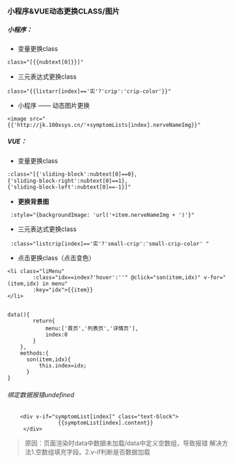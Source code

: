 ### 小程序&VUE动态更换CLASS/图片



##### 小程序：

- 变量更换class

```html
class="[{{nubtext[0]}}]"
```

- 三元表达式更换class

```php+HTML
class="{{listarr[index]=='实'?'crip':'crip-color'}}"
```

- 小程序 —— 动态图片更换

```
<image src="{{'http://jk.100xsys.cn/'+symptomLists[index].nerveNameImg}}" 
```

##### VUE：

- 变量更换class

```html
:class="[{'sliding-block':nubtext[0]==0},
{'sliding-block-right':nubtext[0]==1},
{'sliding-block-left':nubtext[0]==-1}]"
```

- **更换背景图**

```
 :style="{backgroundImage: 'url('+item.nerveNameImg + ')'}"
```

- 三元表达式更换class

```
 :class="listcrip[index]=='实'?'small-crip':'small-crip-color' "
```

- 点击更换class（点击变色）

```
<li class="liMenu" 
        :class="idx==index?'hover':''" @click="son(item,idx)" v-for="(item,idx) in menu"                 
        :key="idx">{{item}}
</li>
```

```

data(){
        return{
            menu:['首页','列表页','详情页'],
            index:0
        }
    },
    methods:{
      son(item,idx){
          this.index=idx;
      }
}
```

###### 绑定数据报错undefined

```
    <div v-if="symptomList[index]" class="text-block">
                {{symptomList[index].content}}
     </div>
```

> 原因：页面渲染时data中数据未加载/data中定义空数组，导致报错 解决方法1.空数组填充字段。2.v-if判断是否数据加载




